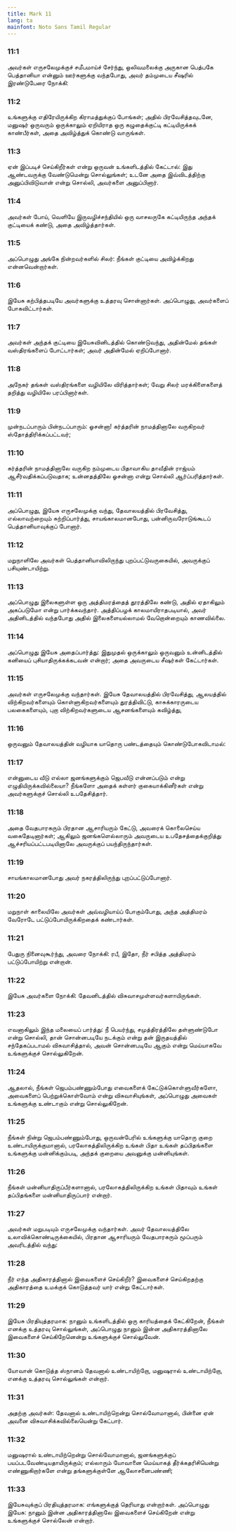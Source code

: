 ```yaml
---
title: Mark 11
lang: ta
mainfont: Noto Sans Tamil Regular
---
```


###  11:1

அவர்கள் எருசலேமுக்குச் சமீபமாய்ச் சேர்ந்து, ஒலிவமலைக்கு அருகான பெத்பகே பெத்தானியா என்னும் ஊர்களுக்கு வந்தபோது, அவர் தம்முடைய சீஷரில் இரண்டுபேரை நோக்கி:

###  11:2

உங்களுக்கு எதிரேயிருக்கிற கிராமத்துக்குப் போங்கள்; அதில் பிரவேசித்தவுடனே, மனுஷர் ஒருவரும் ஒருக்காலும் ஏறியிராத ஒரு கழுதைக்குட்டி கட்டியிருக்கக் காண்பீர்கள், அதை அவிழ்த்துக் கொண்டு வாருங்கள்.

###  11:3

ஏன் இப்படிச் செய்கிறீர்கள் என்று ஒருவன் உங்களிடத்தில் கேட்டால்: இது ஆண்டவருக்கு வேண்டுமென்று சொல்லுங்கள்; உடனே அதை இவ்விடத்திற்கு அனுப்பிவிடுவான் என்று சொல்லி, அவர்களை அனுப்பினார்.

###  11:4

அவர்கள் போய், வெளியே இருவழிச்சந்தியில் ஒரு வாசலருகே கட்டியிருந்த அந்தக் குட்டியைக் கண்டு, அதை அவிழ்த்தார்கள்.

###  11:5

அப்பொழுது அங்கே நின்றவர்களில் சிலர்: நீங்கள் குட்டியை அவிழ்க்கிறது என்னவென்றார்கள்.

###  11:6

இயேசு கற்பித்தபடியே அவர்களுக்கு உத்தரவு சொன்னார்கள். அப்பொழுது, அவர்களைப் போகவிட்டார்கள்.

###  11:7

அவர்கள் அந்தக் குட்டியை இயேசுவினிடத்தில் கொண்டுவந்து, அதின்மேல் தங்கள் வஸ்திரங்களைப் போட்டார்கள்; அவர் அதின்மேல் ஏறிப்போனார்.

###  11:8

அநேகர் தங்கள் வஸ்திரங்களை வழியிலே விரித்தார்கள்; வேறு சிலர் மரக்கிளைகளைத் தறித்து வழியிலே பரப்பினார்கள்.

###  11:9

முன்நடப்பாரும் பின்நடப்பாரும்: ஓசன்னா! கர்த்தரின் நாமத்தினாலே வருகிறவர் ஸ்தோத்திரிக்கப்பட்டவர்;

###  11:10

கர்த்தரின் நாமத்தினாலே வருகிற நம்முடைய பிதாவாகிய தாவீதின் ராஜ்யம் ஆசீர்வதிக்கப்படுவதாக; உன்னதத்திலே ஓசன்னா என்று சொல்லி ஆர்ப்பரித்தார்கள்.

###  11:11

அப்பொழுது, இயேசு எருசலேமுக்கு வந்து, தேவாலயத்தில் பிரவேசித்து, எல்லாவற்றையும் சுற்றிப்பார்த்து, சாயங்காலமானபோது, பன்னிருவரோடுங்கூடப் பெத்தானியாவுக்குப் போனார்.

###  11:12

மறுநாளிலே அவர்கள் பெத்தானியாவிலிருந்து புறப்பட்டுவருகையில், அவருக்குப் பசியுண்டாயிற்று.

###  11:13

அப்பொழுது இலைகளுள்ள ஒரு அத்திமரத்தைத் தூரத்திலே கண்டு, அதில் ஏதாகிலும் அகப்படுமோ என்று பார்க்கவந்தார். அத்திப்பழக் காலமாயிராதபடியால், அவர் அதினிடத்தில் வந்தபோது அதில் இலைகளையல்லாமல் வேறொன்றையும் காணவில்லை.

###  11:14

அப்பொழுது இயேசு அதைப்பார்த்து: இதுமுதல் ஒருக்காலும் ஒருவனும் உன்னிடத்தில் கனியைப் புசியாதிருக்கக்கடவன் என்றார்; அதை அவருடைய சீஷர்கள் கேட்டார்கள்.

###  11:15

அவர்கள் எருசலேமுக்கு வந்தார்கள். இயேசு தேவாலயத்தில் பிரவேசித்து, ஆலயத்தில் விற்கிறவர்களையும் கொள்ளுகிறவர்களையும் துரத்திவிட்டு, காசுக்காரருடைய பலகைகளையும், புறா விற்கிறவர்களுடைய ஆசனங்களையும் கவிழ்த்து,

###  11:16

ஒருவனும் தேவாலயத்தின் வழியாக யாதொரு பண்டத்தையும் கொண்டுபோகவிடாமல்:

###  11:17

என்னுடைய வீடு எல்லா ஜனங்களுக்கும் ஜெபவீடு என்னப்படும் என்று எழுதியிருக்கவில்லையா? நீங்களோ அதைக் கள்ளர் குகையாக்கினீர்கள் என்று அவர்களுக்குச் சொல்லி உபதேசித்தார்.

###  11:18

அதை வேதபாரகரும் பிரதான ஆசாரியரும் கேட்டு, அவரைக் கொலைசெய்ய வகைதேடினார்கள்; ஆகிலும் ஜனங்களெல்லாரும் அவருடைய உபதேசத்தைக்குறித்து ஆச்சரியப்பட்டபடியினாலே அவருக்குப் பயந்திருந்தார்கள்.

###  11:19

சாயங்காலமானபோது அவர் நகரத்திலிருந்து புறப்பட்டுப்போனார்.

###  11:20

மறுநாள் காலையிலே அவர்கள் அவ்வழியாய்ப் போகும்போது, அந்த அத்திமரம் வேரோடே பட்டுப்போயிருக்கிறதைக் கண்டார்கள்.

###  11:21

பேதுரு நினைவுகூர்ந்து, அவரை நோக்கி: ரபீ, இதோ, நீர் சபித்த அத்திமரம் பட்டுப்போயிற்று என்றான்.

###  11:22

இயேசு அவர்களை நோக்கி: தேவனிடத்தில் விசுவாசமுள்ளவர்களாயிருங்கள்.

###  11:23

எவனாகிலும் இந்த மலையைப் பார்த்து: நீ பெயர்ந்து, சமுத்திரத்திலே தள்ளுண்டுபோ என்று சொல்லி, தான் சொன்னபடியே நடக்கும் என்று தன் இருதயத்தில் சந்தேகப்படாமல் விசுவாசித்தால், அவன் சொன்னபடியே ஆகும் என்று மெய்யாகவே உங்களுக்குச் சொல்லுகிறேன்.

###  11:24

ஆதலால், நீங்கள் ஜெபம்பண்ணும்போது எவைகளைக் கேட்டுக்கொள்ளுவீர்களோ, அவைகளைப் பெற்றுக்கொள்வோம் என்று விசுவாசியுங்கள், அப்பொழுது அவைகள் உங்களுக்கு உண்டாகும் என்று சொல்லுகிறேன்.

###  11:25

நீங்கள் நின்று ஜெபம்பண்ணும்போது, ஒருவன்பேரில் உங்களுக்கு யாதொரு குறை உண்டாயிருக்குமானால், பரலோகத்திலிருக்கிற உங்கள் பிதா உங்கள் தப்பிதங்களை உங்களுக்கு மன்னிக்கும்படி, அந்தக் குறையை அவனுக்கு மன்னியுங்கள்.

###  11:26

நீங்கள் மன்னியாதிருப்பீர்களானால், பரலோகத்திலிருக்கிற உங்கள் பிதாவும் உங்கள் தப்பிதங்களை மன்னியாதிருப்பார் என்றார்.

###  11:27

அவர்கள் மறுபடியும் எருசலேமுக்கு வந்தார்கள். அவர் தேவாலயத்திலே உலாவிக்கொண்டிருக்கையில், பிரதான ஆசாரியரும் வேதபாரகரும் மூப்பரும் அவரிடத்தில் வந்து:

###  11:28

நீர் எந்த அதிகாரத்தினால் இவைகளைச் செய்கிறீர்? இவைகளைச் செய்கிறதற்கு அதிகாரத்தை உமக்குக் கொடுத்தவர் யார் என்று கேட்டார்கள்.

###  11:29

இயேசு பிரதியுத்தரமாக: நானும் உங்களிடத்தில் ஒரு காரியத்தைக் கேட்கிறேன், நீங்கள் எனக்கு உத்தரவு சொல்லுங்கள், அப்பொழுது நானும் இன்ன அதிகாரத்தினாலே இவைகளைச் செய்கிறேனென்று உங்களுக்குச் சொல்லுவேன்.

###  11:30

யோவான் கொடுத்த ஸ்நானம் தேவனால் உண்டாயிற்றோ, மனுஷரால் உண்டாயிற்றோ, எனக்கு உத்தரவு சொல்லுங்கள் என்றார்.

###  11:31

அதற்கு அவர்கள்: தேவனால் உண்டாயிற்றென்று சொல்வோமானால், பின்னை ஏன் அவனை விசுவாசிக்கவில்லையென்று கேட்பார்.

###  11:32

மனுஷரால் உண்டாயிற்றென்று சொல்வோமானால், ஜனங்களுக்குப் பயப்படவேண்டியதாயிருக்கும்; எல்லாரும் யோவானை மெய்யாகத் தீர்க்கதரிசியென்று எண்ணுகிறார்களே என்று தங்களுக்குள்ளே ஆலோசனைபண்ணி;

###  11:33

இயேசுவுக்குப் பிரதியுத்தரமாக: எங்களுக்குத் தெரியாது என்றார்கள். அப்பொழுது இயேசு: நானும் இன்ன அதிகாரத்தினாலே இவைகளைச் செய்கிறேன் என்று உங்களுக்குச் சொல்லேன் என்றார்.

